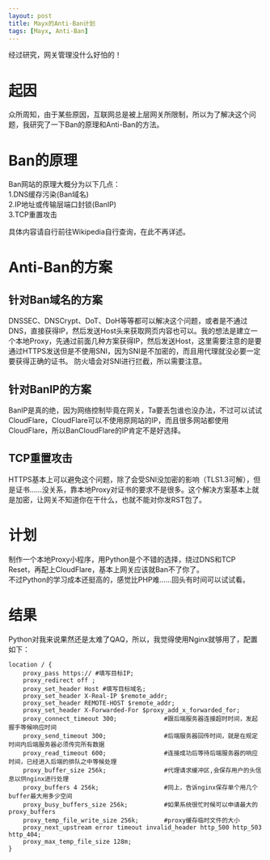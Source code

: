 ```yaml
---
layout: post
title: Mayx的Anti-Ban计划
tags: [Mayx, Anti-Ban]
---
```


经过研究，网关管理没什么好怕的！<!--more-->   

# 起因
  众所周知，由于某些原因，互联网总是被上层网关所限制，所以为了解决这个问题，我研究了一下Ban的原理和Anti-Ban的方法。
  
# Ban的原理
  Ban网站的原理大概分为以下几点：   
  1.DNS缓存污染(Ban域名)   
  2.IP地址或传输层端口封锁(BanIP)   
  3.TCP重置攻击   
  
  具体内容请自行前往Wikipedia自行查询，在此不再详述。
  
# Anti-Ban的方案
## 针对Ban域名的方案
  DNSSEC、DNSCrypt、DoT、DoH等等都可以解决这个问题，或者是不通过DNS，直接获得IP，然后发送Host头来获取网页内容也可以。我的想法是建立一个本地Proxy，先通过前面几种方案获得IP，然后发送Host，这里需要注意的是要通过HTTPS发送但是不使用SNI，因为SNI是不加密的，而且用代理就没必要一定要获得正确的证书。
  防火墙会对SNI进行拦截，所以需要注意。
  
## 针对BanIP的方案
  BanIP是真的绝，因为网络控制毕竟在网关，Ta要丢包谁也没办法，不过可以试试CloudFlare，CloudFlare可以不使用原网站的IP，而且很多网站都使用CloudFlare，所以BanCloudFlare的IP肯定不是好选择。
  
## TCP重置攻击
  HTTPS基本上可以避免这个问题，除了会受SNI没加密的影响（TLS1.3可解），但是证书……没关系，靠本地Proxy对证书的要求不是很多。这个解决方案基本上就是加密，让网关不知道你在干什么，也就不能对你发RST包了。
  
# 计划
  制作一个本地Proxy小程序，用Python是个不错的选择，绕过DNS和TCP Reset，再配上CloudFlare，基本上网关应该就Ban不了你了。   
  不过Python的学习成本还挺高的，感觉比PHP难……回头有时间可以试试看。

# 结果
  Python对我来说果然还是太难了QAQ，所以，我觉得使用Nginx就够用了，配置如下：
```
location / {
    proxy_pass https:// #填写目标IP;
    proxy_redirect off ;
    proxy_set_header Host #填写目标域名;
    proxy_set_header X-Real-IP $remote_addr;
    proxy_set_header REMOTE-HOST $remote_addr;
    proxy_set_header X-Forwarded-For $proxy_add_x_forwarded_for;
    proxy_connect_timeout 300;             #跟后端服务器连接超时时间，发起握手等候响应时间
    proxy_send_timeout 300;                #后端服务器回传时间，就是在规定时间内后端服务器必须传完所有数据
    proxy_read_timeout 600;                #连接成功后等待后端服务器的响应时间，已经进入后端的排队之中等候处理
    proxy_buffer_size 256k;                #代理请求缓冲区,会保存用户的头信息以供nginx进行处理
    proxy_buffers 4 256k;                  #同上，告诉nginx保存单个用几个buffer最大用多少空间
    proxy_busy_buffers_size 256k;          #如果系统很忙时候可以申请最大的proxy_buffers
    proxy_temp_file_write_size 256k;       #proxy缓存临时文件的大小
    proxy_next_upstream error timeout invalid_header http_500 http_503 http_404;
    proxy_max_temp_file_size 128m;
}
```
